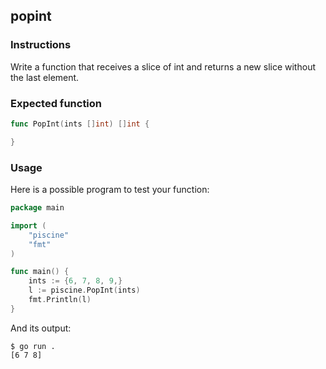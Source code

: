 ## popint

### Instructions

Write a function that receives a slice of int and returns a new slice without the last element.

### Expected function

```go
func PopInt(ints []int) []int {

}
```

### Usage

Here is a possible program to test your function:

```go
package main

import (
    "piscine"
    "fmt"
)

func main() {
    ints := {6, 7, 8, 9,}
    l := piscine.PopInt(ints)
    fmt.Println(l)
}
```

And its output:

```console
$ go run .
[6 7 8]
```
